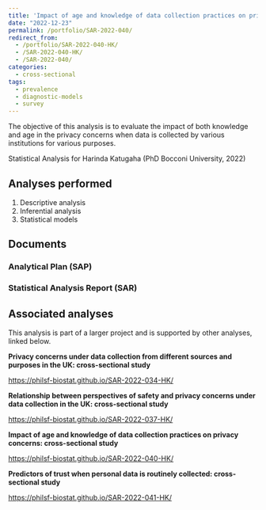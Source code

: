 ```yaml
---
title: 'Impact of age and knowledge of data collection practices on privacy concerns: cross-sectional study'
date: "2022-12-23"
permalink: /portfolio/SAR-2022-040/
redirect_from:
  - /portfolio/SAR-2022-040-HK/
  - /SAR-2022-040-HK/
  - /SAR-2022-040/
categories:
  - cross-sectional
tags:
  - prevalence
  - diagnostic-models
  - survey
---
```


The objective of this analysis is to evaluate the impact of both knowledge and age in the privacy concerns when data is collected by various institutions for various purposes.

Statistical Analysis for Harinda Katugaha (PhD Bocconi University, 2022)
<!-- Technical Report for Harinda Katugaha (PhD Bocconi University, 2022) -->

## Analyses performed

1. Descriptive analysis
1. Inferential analysis
1. Statistical models

## Documents

<!-- The client has requested that this analysis be kept confidential until a future date, determined by the client. -->
<!-- All documents from this consultation are therefore not published online and only the title and year of the analysis will be included in the consultant's Portfolio. -->
<!-- After the agreed date is reached, the documents will be released. -->

<!-- The client has requested that this analysis be kept confidential. -->
<!-- All documents from this consultation are therefore not published online and only the title and year of the analysis will be included in the consultant's Portfolio. -->

### Analytical Plan (SAP)

<!-- - [PDF][sap] -->

### Statistical Analysis Report (SAR)

<!-- - [PDF][sar] -->

## Associated analyses

This analysis is part of a larger project and is supported by other analyses, linked below.

**Privacy concerns under data collection from different sources and purposes in the UK: cross-sectional study**

<https://philsf-biostat.github.io/SAR-2022-034-HK/>

**Relationship between perspectives of safety and privacy concerns under data collection in the UK: cross-sectional study**

<https://philsf-biostat.github.io/SAR-2022-037-HK/>

**Impact of age and knowledge of data collection practices on privacy concerns: cross-sectional study**

<https://philsf-biostat.github.io/SAR-2022-040-HK/>

**Predictors of trust when personal data is routinely collected: cross-sectional study**

<https://philsf-biostat.github.io/SAR-2022-041-HK/>

<!-- --- -->

[sap]: /files/SAP-2022-040-HK-v01.pdf
[sar]: /files/SAR-2022-040-HK-v01.pdf
